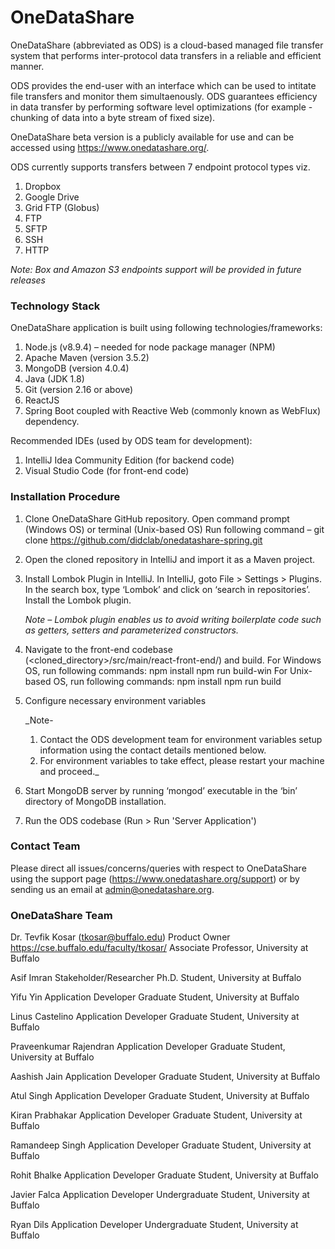 # OneDataShare #

OneDataShare (abbreviated as ODS) is a cloud-based managed file transfer system that performs inter-protocol data transfers in a reliable and efficient manner.

ODS provides the end-user with an interface which can be used to intitate file transfers and monitor them simultaenously. ODS guarantees efficiency in data transfer by performing software level optimizations (for example - chunking of data into a byte stream of fixed size).

OneDataShare beta version is a publicly available for use and can be accessed using https://www.onedatashare.org/.

ODS currently supports transfers between 7 endpoint protocol types viz.
1. Dropbox
2. Google Drive
3. Grid FTP (Globus)
4. FTP
5. SFTP
6. SSH
7. HTTP

_Note: Box and Amazon S3 endpoints support will be provided in future releases_

### Technology Stack ###

OneDataShare application is built using following technologies/frameworks:
1. Node.js (v8.9.4) – needed for node package manager (NPM)
2. Apache Maven (version 3.5.2)
3. MongoDB (version 4.0.4)
4. Java (JDK 1.8)
5. Git (version 2.16 or above)
6. ReactJS
7. Spring Boot coupled with Reactive Web (commonly known as WebFlux) dependency.

Recommended IDEs (used by ODS team for development):
1. IntelliJ Idea Community Edition (for backend code)
2. Visual Studio Code (for front-end code)

### Installation Procedure ###

1. Clone OneDataShare GitHub repository.
	Open command prompt (Windows OS) or terminal (Unix-based OS)
	Run following command –
	git clone https://github.com/didclab/onedatashare-spring.git

2. Open the cloned repository in IntelliJ and import it as a Maven project.

3. Install Lombok Plugin in IntelliJ.
	In IntelliJ, goto File &gt; Settings &gt; Plugins.
	In the search box, type ‘Lombok’ and click on ‘search in repositories’.
	Install the Lombok plugin.

	_Note – Lombok plugin enables us to avoid writing boilerplate code such as getters, setters and parameterized constructors._

4. Navigate to the front-end codebase (&lt;cloned_directory&gt;/src/main/react-front-end/) and build.
	For Windows OS, run following commands:
		npm install
		npm run build-win
	For Unix-based OS, run following commands:
		npm install
		npm run build

5. Configure necessary environment variables

	_Note-
	1. Contact the ODS development team for environment variables setup information using the contact details mentioned below. 
	2. For environment variables to take effect, please restart your machine and proceed._

6. Start MongoDB server by running ‘mongod’ executable in the ‘bin’ directory of MongoDB installation.

7. Run the ODS codebase (Run &gt; Run 'Server Application')

### Contact Team ###

Please direct all issues/concerns/queries with respect to OneDataShare using the support page (https://www.onedatashare.org/support) or by sending us an email at admin@onedatashare.org.

### OneDataShare Team ###

Dr. Tevfik Kosar (tkosar@buffalo.edu)
Product Owner
https://cse.buffalo.edu/faculty/tkosar/
Associate Professor, University at Buffalo 

Asif Imran
Stakeholder/Researcher
Ph.D. Student, University at Buffalo 

Yifu Yin
Application Developer
Graduate Student, University at Buffalo

Linus Castelino
Application Developer
Graduate Student, University at Buffalo

Praveenkumar Rajendran
Application Developer
Graduate Student, University at Buffalo

Aashish Jain
Application Developer
Graduate Student, University at Buffalo

Atul Singh
Application Developer
Graduate Student, University at Buffalo

Kiran Prabhakar
Application Developer
Graduate Student, University at Buffalo

Ramandeep Singh
Application Developer
Graduate Student, University at Buffalo

Rohit Bhalke
Application Developer
Graduate Student, University at Buffalo

Javier Falca
Application Developer
Undergraduate Student, University at Buffalo

Ryan Dils
Application Developer
Undergraduate Student, University at Buffalo